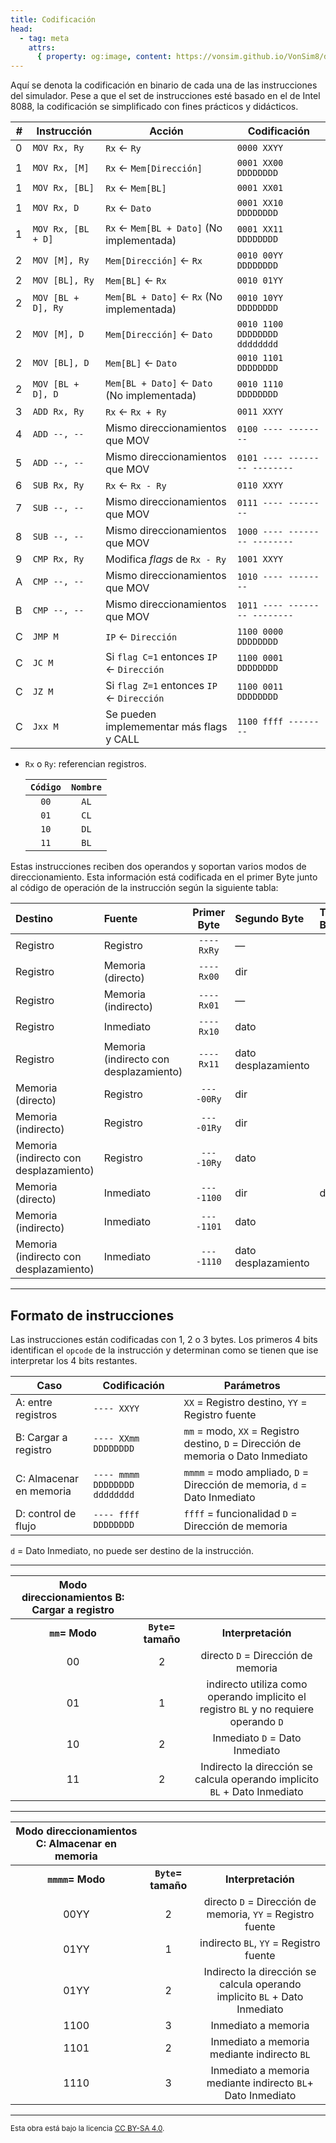 ```yaml
---
title: Codificación
head:
  - tag: meta
    attrs:
      { property: og:image, content: https://vonsim.github.io/VonSim8/docs/og/codification.png }
---
```


Aquí se denota la codificación en binario de cada una de las instrucciones del simulador. Pese a que el set de instrucciones esté basado en el de Intel 8088, la codificación se simplificado con fines prácticos y didácticos.

| #   | Instrucción        | Acción                                      | Codificación                  |
| --- | ------------------ | ------------------------------------------- | ----------------------------- |
| 0   | `MOV Rx, Ry`       | `Rx` ← `Ry`                                 | `0000 XXYY`                   |
| 1   | `MOV Rx, [M]`      | `Rx` ← `Mem[Dirección]`                     | `0001 XX00 DDDDDDDD`          |
| 1   | `MOV Rx, [BL]`     | `Rx` ← `Mem[BL]`                            | `0001 XX01`                   |
| 1   | `MOV Rx, D`        | `Rx` ← `Dato`                               | `0001 XX10 DDDDDDDD`          |
| 1   | `MOV Rx, [BL + D]` | `Rx` ← `Mem[BL + Dato]` (No implementada)   | `0001 XX11 DDDDDDDD`          |
| 2   | `MOV [M], Ry`      | `Mem[Dirección]` ← `Rx`                     | `0010 00YY DDDDDDDD`          |
| 2   | `MOV [BL], Ry`     | `Mem[BL]` ← `Rx`                            | `0010 01YY`                   |
| 2   | `MOV [BL + D], Ry` | `Mem[BL + Dato]` ← `Rx` (No implementada)   | `0010 10YY DDDDDDDD`          |
| 2   | `MOV [M], D`       | `Mem[Dirección]` ← `Dato`                   | `0010 1100 DDDDDDDD dddddddd` |
| 2   | `MOV [BL], D`      | `Mem[BL]` ← `Dato`                          | `0010 1101 DDDDDDDD`          |
| 2   | `MOV [BL + D], D`  | `Mem[BL + Dato]` ← `Dato` (No implementada) | `0010 1110 DDDDDDDD`          |
| 3   | `ADD Rx, Ry`       | `Rx` ← `Rx + Ry`                            | `0011 XXYY`                   |
| 4   | `ADD --, --`       | Mismo direccionamientos que MOV             | `0100 ---- --------`          |
| 5   | `ADD --, --`       | Mismo direccionamientos que MOV             | `0101 ---- -------- --------` |
| 6   | `SUB Rx, Ry`       | `Rx` ← `Rx - Ry`                            | `0110 XXYY`                   |
| 7   | `SUB --, --`       | Mismo direccionamientos que MOV             | `0111 ---- --------`          |
| 8   | `SUB --, --`       | Mismo direccionamientos que MOV             | `1000 ---- -------- --------` |
| 9   | `CMP Rx, Ry`       | Modifica _flags_ de `Rx - Ry`               | `1001 XXYY`                   |
| A   | `CMP --, --`       | Mismo direccionamientos que MOV             | `1010 ---- --------`          |
| B   | `CMP --, --`       | Mismo direccionamientos que MOV             | `1011 ---- -------- --------` |
| C   | `JMP M`            | `IP` ← `Dirección`                          | `1100 0000 DDDDDDDD`          |
| C   | `JC M`             | Si `flag C=1` entonces `IP` ← `Dirección`   | `1100 0001 DDDDDDDD`          |
| C   | `JZ M`             | Si `flag Z=1` entonces `IP` ← `Dirección`   | `1100 0011 DDDDDDDD`          |
| C   | `Jxx M`            | Se pueden implemementar más flags y CALL    | `1100 ffff --------`          |

- `Rx` o `Ry`: referencian registros.

  | `Código` | `Nombre` |
  | :------: | :------: |
  |   `00`   |   `AL`   |
  |   `01`   |   `CL`   |
  |   `10`   |   `DL`   |
  |   `11`   |   `BL`   |

Estas instrucciones reciben dos operandos y soportan varios modos de direccionamiento. Esta información está codificada en el primer Byte junto al código de operación de la instrucción según la siguiente tabla:

| Destino                                | Fuente                                 | Primer Byte | Segundo Byte        | Tercer Byte |
| :------------------------------------- | :------------------------------------- | :---------: | :------------------ | :---------- |
| Registro                               | Registro                               | `----RxRy`  | —                   |
| Registro                               | Memoria (directo)                      | `----Rx00`  | dir                 |
| Registro                               | Memoria (indirecto)                    | `----Rx01`  | —                   |
| Registro                               | Inmediato                              | `----Rx10`  | dato                |
| Registro                               | Memoria (indirecto con desplazamiento) | `----Rx11`  | dato desplazamiento |
| Memoria (directo)                      | Registro                               | `----00Ry`  | dir                 |
| Memoria (indirecto)                    | Registro                               | `----01Ry`  | dir                 |
| Memoria (indirecto con desplazamiento) | Registro                               | `----10Ry`  | dato                |
| Memoria (directo)                      | Inmediato                              | `----1100`  | dir                 | dato        |
| Memoria (indirecto)                    | Inmediato                              | `----1101`  | dato                |
| Memoria (indirecto con desplazamiento) | Inmediato                              | `----1110`  | dato desplazamiento |

---

## Formato de instrucciones

Las instrucciones están codificadas con 1, 2 o 3 bytes. Los primeros 4 bits identifican el `opcode` de la instrucción y determinan como se tienen que ise interpretar los 4 bits restantes.

| Caso                    | Codificación                  | Parámetros                                                                        |
| ----------------------- | ----------------------------- | --------------------------------------------------------------------------------- |
| A: entre registros      | `---- XXYY`                   | `XX` = Registro destino, `YY` = Registro fuente                                   |
| B: Cargar a registro    | `---- XXmm DDDDDDDD`          | `mm` = modo, `XX` = Registro destino, `D` = Dirección de memoria o Dato Inmediato |
| C: Almacenar en memoria | `---- mmmm DDDDDDDD dddddddd` | `mmmm` = modo ampliado, `D` = Dirección de memoria, `d` = Dato Inmediato          |
| D: control de flujo     | `---- ffff DDDDDDDD`          | `ffff` = funcionalidad `D` = Dirección de memoria                                 |

`d` = Dato Inmediato, no puede ser destino de la instrucción.

---

| Modo direccionamientos B: Cargar a registro |                    |                                                                                       |
| :-----------------------------------------: | :----------------: | :-----------------------------------------------------------------------------------: |
|               **`mm`= Modo**                | **`Byte`= tamaño** |                                  **Interpretación**                                   |
|                     00                      |         2          |                          directo `D` = Dirección de memoria                           |
|                     01                      |         1          | indirecto utiliza como operando implicito el registro `BL` y no requiere operando `D` |
|                     10                      |         2          |                            Inmediato `D` = Dato Inmediato                             |
|                     11                      |         2          |      Indirecto la dirección se calcula operando implicito `BL` + Dato Inmediato       |

---

| Modo direccionamientos C: Almacenar en memoria |                    |                                                                            |
| :--------------------------------------------: | :----------------: | :------------------------------------------------------------------------: |
|                **`mmmm`= Modo**                | **`Byte`= tamaño** |                             **Interpretación**                             |
|                      00YY                      |         2          |         directo `D` = Dirección de memoria, `YY` = Registro fuente         |
|                      01YY                      |         1          |                   indirecto `BL`, `YY` = Registro fuente                   |
|                      01YY                      |         2          | Indirecto la dirección se calcula operando implicito `BL` + Dato Inmediato |
|                      1100                      |         3          |                            Inmediato a memoria                             |
|                      1101                      |         2          |                Inmediato a memoria mediante indirecto `BL`                 |
|                      1110                      |         3          |        Inmediato a memoria mediante indirecto `BL`+ Dato Inmediato         |

---

<small>Esta obra está bajo la licencia <a target="_blank" rel="license noopener noreferrer" href="http://creativecommons.org/licenses/by-sa/4.0/">CC BY-SA 4.0</a>.</small>

